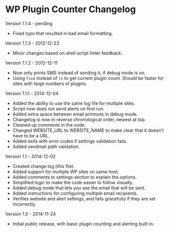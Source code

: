WP Plugin Counter Changelog
===========================

Version 1.1.4 - pending

- Fixed typo that resulted in bad email formatting.

Version 1.1.3 - 2012-12-23

- Minor changes based on shell script linter feedback.

Version 1.1.2 - 2012-12-11

- Now only prints SMS instead of sending it, if debug mode is on.
- Using `find` instead of `ls` to get current plugin count. Should be faster for sites with large numbers of plugins.

Version 1.1.1 - 2014-12-04

- Added the ability to use the same log file for multiple sites.
- Script now does not send alerts on first run.
- Added extra space between email printouts in debug mode.
- Changelog is now in reverse chronological order, newest at top.
- Cleaned up comments in the code.
- Changed WEBSITE_URL to WEBSITE_NAME to make clear that it doesn't have to be a URL.
- Added exits with error codes if settings validation fails.
- Added sendmail path validation.

Version 1.1 - 2014-12-02

- Created change log (this file).
- Added support for multiple WP sites on same host.
- Added comments to settings section to explain the options.
- Simplified logic to make the code easier to follow visually.
- Added debug mode that lets you see the email that will be sent.
- Added instructions for configuring multiple email recipients.
- Verifies website and alert settings, and fails gracefully if they are set incorrectly.

Version 1.0 - 2014-11-24

- Initial public release, with basic plugin counting and alerting built in.